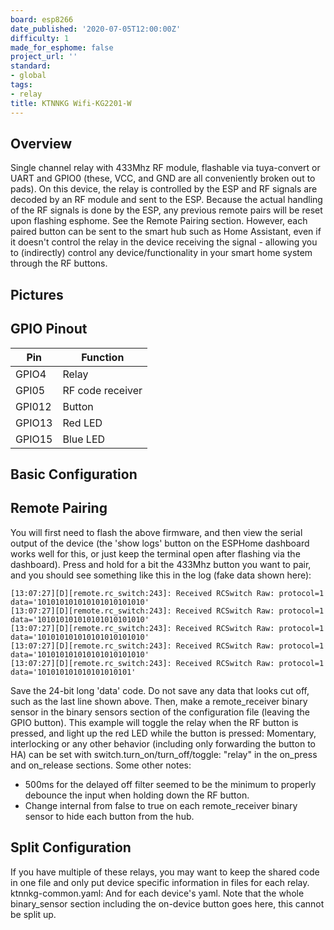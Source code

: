 ```yaml
---
board: esp8266
date_published: '2020-07-05T12:00:00Z'
difficulty: 1
made_for_esphome: false
project_url: ''
standard:
- global
tags:
- relay
title: KTNNKG Wifi-KG2201-W
---
```


## Overview

Single channel relay with 433Mhz RF module, flashable via tuya-convert or UART and GPIO0 (these, VCC, and GND are all conveniently broken out to pads). On this device, the relay is controlled by the ESP and RF signals are decoded by an RF module and sent to the ESP.
Because the actual handling of the RF signals is done by the ESP, any previous remote pairs will be reset upon flashing esphome. See the Remote Pairing section. However, each paired button can be sent to the smart hub such as Home Assistant, even if it doesn't control the relay in the device receiving the signal - allowing you to (indirectly) control any device/functionality in your smart home system through the RF buttons.

## Pictures

## GPIO Pinout

| Pin    | Function         |
| ------ | ---------------- |
| GPIO4  | Relay            |
| GPI05  | RF code receiver |
| GPI012 | Button           |
| GPIO13 | Red LED          |
| GPIO15 | Blue LED         |

## Basic Configuration

## Remote Pairing

You will first need to flash the above firmware, and then view the serial output of the device (the 'show logs' button on the ESPHome dashboard works well for this, or just keep the terminal open after flashing via the dashboard). Press and hold for a bit the 433Mhz button you want to pair, and you should see something like this in the log (fake data shown here):
```console
[13:07:27][D][remote.rc_switch:243]: Received RCSwitch Raw: protocol=1 data='101010101010101010101010'
[13:07:27][D][remote.rc_switch:243]: Received RCSwitch Raw: protocol=1 data='101010101010101010101010'
[13:07:27][D][remote.rc_switch:243]: Received RCSwitch Raw: protocol=1 data='101010101010101010101010'
[13:07:27][D][remote.rc_switch:243]: Received RCSwitch Raw: protocol=1 data='101010101010101010101010'
[13:07:27][D][remote.rc_switch:243]: Received RCSwitch Raw: protocol=1 data='101010101010101010101'
```
Save the 24-bit long 'data' code. Do not save any data that looks cut off, such as the last line shown above. Then, make a remote_receiver binary sensor in the binary sensors section of the configuration file (leaving the GPIO button). This example will toggle the relay when the RF button is pressed, and light up the red LED while the button is pressed:
Momentary, interlocking or any other behavior (including only forwarding the button to HA) can be set with switch.turn_on/turn_off/toggle: "relay" in the on_press and on_release sections.
Some other notes:
- 500ms for the delayed off filter seemed to be the minimum to properly debounce the input when holding down the RF button.
- Change internal from false to true on each remote_receiver binary sensor to hide each button from the hub.

## Split Configuration

If you have multiple of these relays, you may want to keep the shared code in one file and only put device specific information in files for each relay.
ktnnkg-common.yaml:
And for each device's yaml. Note that the whole binary_sensor section including the on-device button goes here, this cannot be split up.